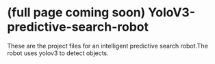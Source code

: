 # (full page coming soon) YoloV3-predictive-search-robot
These are the project files for an intelligent predictive search robot.The robot uses yolov3 to detect objects.
